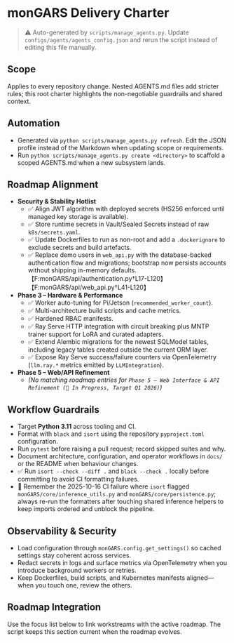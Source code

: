 # monGARS Delivery Charter

> ⚠️ Auto-generated by `scripts/manage_agents.py`. Update `configs/agents/agents_config.json` and rerun the script instead of editing this file manually.

## Scope

Applies to every repository change. Nested AGENTS.md files add stricter rules; this root charter
highlights the non-negotiable guardrails and shared context.

## Automation

- Generated via `python scripts/manage_agents.py refresh`. Edit the JSON profile instead of the
    Markdown when updating scope or requirements.
- Run `python scripts/manage_agents.py create <directory>` to scaffold a scoped AGENTS.md when a new
    subsystem lands.

## Roadmap Alignment

- **Security & Stability Hotlist**
  - ✅ Align JWT algorithm with deployed secrets (HS256 enforced until managed key storage is available).
  - ✅ Store runtime secrets in Vault/Sealed Secrets instead of raw `k8s/secrets.yaml`.
  - ✅ Update Dockerfiles to run as non-root and add a `.dockerignore` to exclude secrets and build artefacts.
  - ✅ Replace demo users in `web_api.py` with the database-backed authentication flow and migrations; bootstrap now persists accounts without shipping in-memory defaults.【F:monGARS/api/authentication.py†L17-L120】【F:monGARS/api/web_api.py†L41-L120】
- **Phase 3 – Hardware & Performance**
  - ✅ Worker auto-tuning for Pi/Jetson (`recommended_worker_count`).
  - ✅ Multi-architecture build scripts and cache metrics.
  - ✅ Hardened RBAC manifests.
  - ✅ Ray Serve HTTP integration with circuit breaking plus MNTP trainer support for LoRA and curated adapters.
  - ✅ Extend Alembic migrations for the newest SQLModel tables, including legacy tables created outside the current ORM layer.
  - ✅ Expose Ray Serve success/failure counters via OpenTelemetry (`llm.ray.*` metrics emitted by `LLMIntegration`).
- **Phase 5 – Web/API Refinement**
  - _(No matching roadmap entries for `Phase 5 – Web Interface & API Refinement (🔄 In Progress, Target Q1 2026)`)_

## Workflow Guardrails

- Target **Python 3.11** across tooling and CI.
- Format with `black` and `isort` using the repository `pyproject.toml` configuration.
- Run `pytest` before raising a pull request; record skipped suites and why.
- Document architecture, configuration, and operator workflows in `docs/` or the README when behaviour
    changes.
- ✅ Run `isort --check --diff .` and `black --check .` locally before committing to avoid CI formatting failures.
- 📌 Remember the 2025-10-16 CI failure where `isort` flagged `monGARS/core/inference_utils.py` and
    `monGARS/core/persistence.py`; always re-run the formatters after touching shared inference helpers
    to keep imports ordered and unblock the pipeline.

## Observability & Security

- Load configuration through `monGARS.config.get_settings()` so cached settings stay coherent across
    services.
- Redact secrets in logs and surface metrics via OpenTelemetry when you introduce background workers
    or retries.
- Keep Dockerfiles, build scripts, and Kubernetes manifests aligned—when you touch one, review the
    others.

## Roadmap Integration

Use the focus list below to link workstreams with the active roadmap. The script keeps this section
current when the roadmap evolves.
